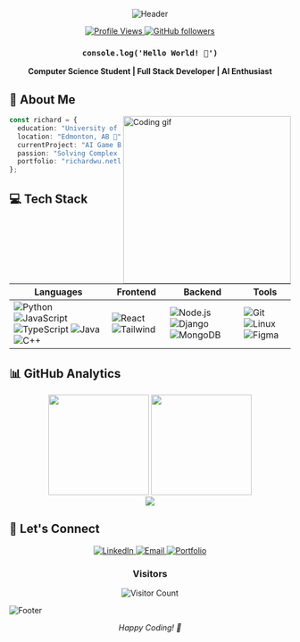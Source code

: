 <div align="center">
  
![Header](https://capsule-render.vercel.app/api?type=waving&color=gradient&height=200&section=header&text=Richard%20Wu&fontSize=80&animation=fadeIn&fontAlignY=38&customColorList=24)

<p align="center">
  <a href="https://github.com/imrichardwu">
    <img src="https://komarev.com/ghpvc/?username=imrichardwu&style=flat-square&color=blue" alt="Profile Views"/>
  </a>
  <a href="https://github.com/imrichardwu?tab=followers">
    <img src="https://img.shields.io/github/followers/imrichardwu?style=flat-square&color=blue" alt="GitHub followers"/>
  </a>
</p>

### `console.log('Hello World! 👋')`
**Computer Science Student | Full Stack Developer | AI Enthusiast**

</div>

## 🚀 About Me

<img align="right" width="300" src="https://raw.githubusercontent.com/gist/ManulMax/2d20af60d709805c55fd784ca7cba4b9/raw/bcfeac7604f674ace63623106eb8bb8471d844a6/github.gif" alt="Coding gif"/>

```typescript
const richard = {
  education: "University of Alberta - Computer Science",
  location: "Edmonton, AB 📍",
  currentProject: "AI Game Bot 🤖",
  passion: "Solving Complex Problems 💡",
  portfolio: "richardwu.netlify.app"
};
```

## 💻 Tech Stack

<div align="center">

| Languages | Frontend | Backend | Tools |
|-----------|----------|----------|-------|
| ![Python](https://img.shields.io/badge/Python-14354C?style=for-the-badge&logo=python&logoColor=white) ![JavaScript](https://img.shields.io/badge/JavaScript-F7DF1E?style=for-the-badge&logo=javascript&logoColor=black) ![TypeScript](https://img.shields.io/badge/TypeScript-007ACC?style=for-the-badge&logo=typescript&logoColor=white) ![Java](https://img.shields.io/badge/Java-ED8B00?style=for-the-badge&logo=openjdk&logoColor=white) ![C++](https://img.shields.io/badge/C++-00599C?style=for-the-badge&logo=c%2B%2B&logoColor=white) | ![React](https://img.shields.io/badge/React-20232A?style=for-the-badge&logo=react&logoColor=61DAFB) ![Tailwind](https://img.shields.io/badge/Tailwind-38B2AC?style=for-the-badge&logo=tailwind-css&logoColor=white) | ![Node.js](https://img.shields.io/badge/Node.js-43853D?style=for-the-badge&logo=node.js&logoColor=white) ![Django](https://img.shields.io/badge/Django-092E20?style=for-the-badge&logo=django&logoColor=white) ![MongoDB](https://img.shields.io/badge/MongoDB-4EA94B?style=for-the-badge&logo=mongodb&logoColor=white) | ![Git](https://img.shields.io/badge/Git-F05032?style=for-the-badge&logo=git&logoColor=white) ![Linux](https://img.shields.io/badge/Linux-FCC624?style=for-the-badge&logo=linux&logoColor=black) ![Figma](https://img.shields.io/badge/Figma-F24E1E?style=for-the-badge&logo=figma&logoColor=white) |

</div>

## 📊 GitHub Analytics

<div align="center">
  <img height="180em" src="https://github-readme-stats.vercel.app/api?username=imrichardwu&show_icons=true&theme=tokyonight&hide_border=true&count_private=true&bg_color=0D1117"/>
  <img height="180em" src="https://github-readme-streak-stats.herokuapp.com/?user=imrichardwu&theme=tokyonight&hide_border=true&background=0D1117"/>
</div>

<div align="center">
  <img src="https://github-readme-stats.vercel.app/api/top-langs/?username=imrichardwu&theme=tokyonight&hide_border=true&bg_color=0D1117&layout=compact"/>
</div>

## 🤝 Let's Connect

<div align="center">
  <a href="https://www.linkedin.com/in/imrichardwu/">
    <img src="https://img.shields.io/badge/LinkedIn-0077B5?style=for-the-badge&logo=linkedin&logoColor=white" alt="LinkedIn"/>
  </a>
  <a href="mailto:Richard9@ualberta.ca">
    <img src="https://img.shields.io/badge/Email-D14836?style=for-the-badge&logo=gmail&logoColor=white" alt="Email"/>
  </a>
  <a href="https://richardwu.netlify.app/">
    <img src="https://img.shields.io/badge/Portfolio-000000?style=for-the-badge&logo=About.me&logoColor=white" alt="Portfolio"/>
  </a>
</div>

<div align="center">
  <h3>Visitors</h3>
  <img src="https://profile-counter.glitch.me/imrichardwu/count.svg" alt="Visitor Count"/>
</div>

![Footer](https://capsule-render.vercel.app/api?type=waving&color=gradient&height=100&section=footer&customColorList=24)

<div align="center">
  <i>Happy Coding! 🚀</i>
</div>
